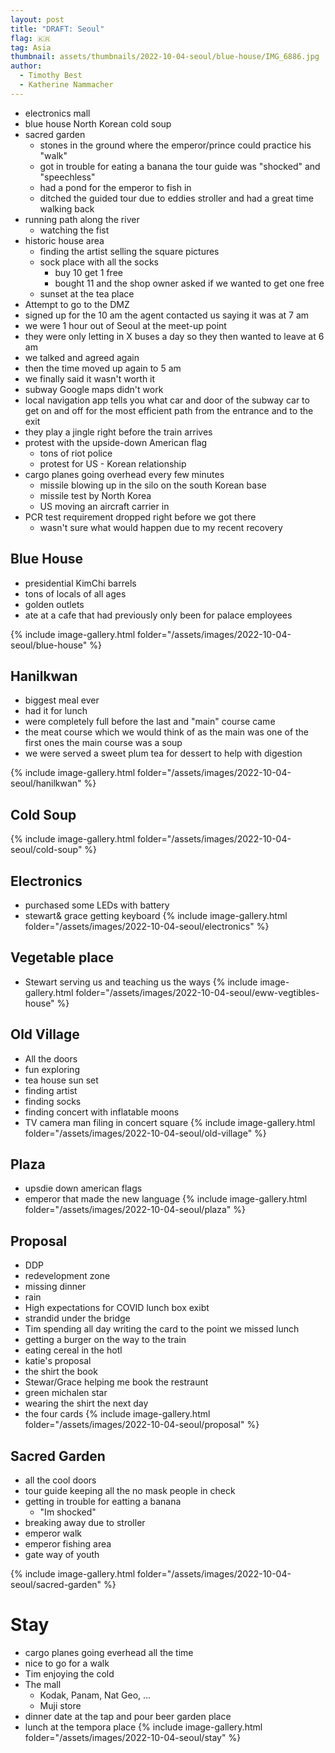 ```yaml
---
layout: post
title: "DRAFT: Seoul"
flag: 🇰🇷
tag: Asia
thumbnail: assets/thumbnails/2022-10-04-seoul/blue-house/IMG_6886.jpg
author:
  - Timothy Best
  - Katherine Nammacher
---
```



- electronics mall
- blue house
  North Korean cold soup
- sacred garden
  - stones in the ground where the emperor/prince could practice his "walk"
  - got in trouble for eating a banana
    the tour guide was "shocked" and "speechless"
  - had a pond for the emperor to fish in
  - ditched the guided tour due to eddies stroller and had a great time walking back
- running path along the river
  - watching the fist
- historic house area
  - finding the artist selling the square pictures
  - sock place with all the socks
    - buy 10 get 1 free
    - bought 11 and the shop owner asked if we wanted to get one free
  - sunset at the tea place
- Attempt to go to the DMZ
- signed up for the 10 am
  the agent contacted us saying it was at 7 am
- we were 1 hour out of Seoul at the meet-up point
- they were only letting in X buses a day so they then wanted to leave at 6 am
- we talked and agreed again
- then the time moved up again to 5 am
- we finally said it wasn't worth it
- subway
  Google maps didn't work
- local navigation app tells you what car and door of the subway car to get on and off for the most efficient path from the entrance and to the exit
- they play a jingle right before the train arrives
- protest with the upside-down American flag
  - tons of riot police
  - protest for US - Korean relationship
- cargo planes going overhead every few minutes
  - missile blowing up in the silo on the south Korean base
  - missile test by North Korea
  - US moving an aircraft carrier in
- PCR test requirement dropped right before we got there
  - wasn't sure what would happen due to my recent recovery


## Blue House

- presidential KimChi barrels
- tons of locals of all ages
- golden outlets
- ate at a cafe that had previously only been for palace employees

{% include image-gallery.html folder="/assets/images/2022-10-04-seoul/blue-house" %}

## Hanilkwan

- biggest meal ever
- had it for lunch
- were completely full before the last and "main" course came
- the meat course which we would think of as the main was one of the first ones
  the main course was a soup
- we were served a sweet plum tea for dessert to help with digestion

{% include image-gallery.html folder="/assets/images/2022-10-04-seoul/hanilkwan" %}

## Cold Soup

{% include image-gallery.html folder="/assets/images/2022-10-04-seoul/cold-soup" %}

## Electronics
- purchased some LEDs with battery
- stewart& grace getting keyboard
{% include image-gallery.html folder="/assets/images/2022-10-04-seoul/electronics" %}

## Vegetable place
- Stewart serving us and teaching us the ways
{% include image-gallery.html folder="/assets/images/2022-10-04-seoul/eww-vegtibles-house" %}


## Old Village
- All the doors
- fun exploring
- tea house sun set
- finding artist
- finding socks
- finding concert with inflatable moons
- TV camera man filing in concert square
{% include image-gallery.html folder="/assets/images/2022-10-04-seoul/old-village" %}


## Plaza
- upsdie down american flags
- emperor that made the new language
{% include image-gallery.html folder="/assets/images/2022-10-04-seoul/plaza" %}


## Proposal
- DDP
- redevelopment zone
- missing dinner
- rain
- High expectations for COVID lunch box exibt
- strandid under the bridge
- Tim spending all day writing the card to the point we missed lunch
- getting a burger on the way to the train
- eating cereal in the hotl
- katie's proposal
- the shirt the book
- Stewar/Grace helping me book the restraunt
- green michalen star
- wearing the shirt the next day
- the four cards
{% include image-gallery.html folder="/assets/images/2022-10-04-seoul/proposal" %}


## Sacred Garden
- all the cool doors
- tour guide keeping all the no mask people in check
- getting in trouble for eatting a banana
  - "Im shocked"
- breaking away due to stroller
- emperor walk
- emperor fishing area
- gate way of youth

{% include image-gallery.html folder="/assets/images/2022-10-04-seoul/sacred-garden" %}

# Stay
- cargo planes going everhead all the time
- nice to go for a walk
- Tim enjoying the cold
- The mall
  - Kodak, Panam, Nat Geo, ...
  - Muji store
- dinner date at the tap and pour beer garden place
- lunch at the tempora place
{% include image-gallery.html folder="/assets/images/2022-10-04-seoul/stay" %}
